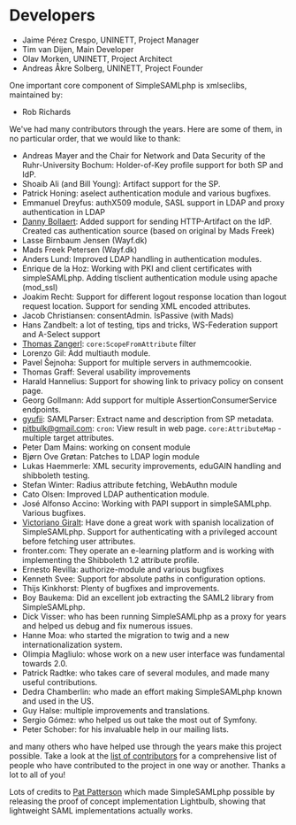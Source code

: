 # Developers

* Jaime P&eacute;rez Crespo, UNINETT, Project Manager
* Tim van Dijen, Main Developer
* Olav Morken, UNINETT, Project Architect
* Andreas Åkre Solberg, UNINETT, Project Founder

One important core component of SimpleSAMLphp is xmlseclibs, maintained by:

* Rob Richards

We've had many contributors through the years. Here are some of them, in no particular order, that we would like to
thank:

* Andreas Mayer and the Chair for Network and Data Security of the Ruhr-University Bochum: Holder-of-Key profile support for both SP and IdP.
* Shoaib Ali (and Bill Young): Artifact support for the SP.
* Patrick Honing: aselect authentication module and various bugfixes. 
* Emmanuel Dreyfus: authX509 module, SASL support in LDAP and proxy authentication in LDAP
* [Danny Bollaert](mailto:danny.bollaert@gmail.com): Added support for sending HTTP-Artifact on the IdP. Created cas authentication source (based on original by Mads Freek)
* Lasse Birnbaum Jensen (Wayf.dk)
* Mads Freek Petersen (Wayf.dk)
* Anders Lund: Improved LDAP handling in authentication modules.
* Enrique de la Hoz: Working with PKI and client certificates with simpleSAMLphp. Adding tlsclient authentication module using apache (mod_ssl)
* Joakim Recht: Support for different logout response location than logout request location. Support for sending XML encoded attributes.
* Jacob Christiansen: consentAdmin. IsPassive (with Mads)
* Hans Zandbelt: a lot of testing, tips and tricks, WS-Federation support and A-Select support
* [Thomas Zangerl](mailto:thomas.zangerl@freenet.de): `core:ScopeFromAttribute` filter
* Lorenzo Gil: Add multiauth module.
* Pavel Šejnoha: Support for multiple servers in authmemcookie.
* Thomas Graff: Several usability improvements
* Harald Hannelius: Support for showing link to privacy policy on consent page.
* Georg Gollmann: Add support for multiple AssertionConsumerService endpoints.
* [gyufii](http://code.google.com/u/gyufii/): SAMLParser: Extract name and description from SP metadata.
* <pitbulk@gmail.com>: `cron`: View result in web page. `core:AttributeMap` - multiple target attributes.
* Peter Dam Mains: working on consent module
* Bjørn Ove Grøtan: Patches to LDAP login module
* Lukas Haemmerle: XML security improvements, eduGAIN handling and shibboleth testing.
* Stefan Winter: Radius attribute fetching, WebAuthn module
* Cato Olsen: Improved LDAP authentication module.
* José Alfonso Accino: Working with PAPI support in simpleSAMLphp. Various bugfixes.
* [Victoriano Giralt](mailto:victoriano@uma.es): Have done a great work with spanish localization of SimpleSAMLphp. Support for authenticating with a privileged account before fetching user attributes.
* fronter.com: They operate an e-learning platform and is working with implementing the Shibboleth 1.2 attribute profile.
* Ernesto Revilla: authorize-module and various bugfixes
* Kenneth Svee: Support for absolute paths in configuration options.
* Thijs Kinkhorst: Plenty of bugfixes and improvements.
* Boy Baukema: Did an excellent job extracting the SAML2 library from SimpleSAMLphp.
* Dick Visser: who has been running SimpleSAMLphp as a proxy for years and helped us debug and fix numerous issues.
* Hanne Moa: who started the migration to twig and a new internationalization system.
* Olimpia Magliulo: whose work on a new user interface was fundamental towards 2.0.
* Patrick Radtke: who takes care of several modules, and made many useful contributions.
* Dedra Chamberlin: who made an effort making SimpleSAMLphp known and used in the US.
* Guy Halse: multiple improvements and translations.
* Sergio Gómez: who helped us out take the most out of Symfony.
* Peter Schober: for his invaluable help in our mailing lists.

and many others who have helped use through the years make this project possible. Take a look at the [list of
contributors](https://github.com/simplesamlphp/simplesamlphp/graphs/contributors) for a comprehensive list of people who
have contributed to the project in one way or another. Thanks a lot to all of you!

Lots of credits to [Pat Patterson](http://blogs.sun.com/superpat/) which made SimpleSAMLphp possible by releasing the
proof of concept implementation Lightbulb, showing that lightweight SAML implementations actually works.
